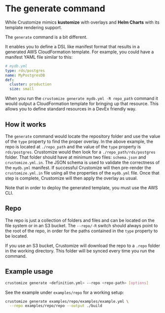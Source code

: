 # The generate command

While Crustomize mimics **kustomize** with overlays and **Helm Charts**
with its template rendering support.

The `generate` command is a bit different.

It enables you to define a DSL like manifest format that results in
a generated AWS CloudFormation template. For example, you could have
a manifest YAML file similar to this:

```yaml
# mydb.yml
type: rds/postgres
name: MyPostgresDB
def:
  cluster: production
  size: small
```

When you run the `crustomize generate mydb.yml -R repo_path` command
it would output a CloudFormation template for bringing up that
resource. This allows you to define standard resources in a DevEx
friendly way.

## How it works

The `generate` command would locate the repository folder and
use the value of the `type` property to find the proper overlay. In the
above example, the repo is located at `./repo_path` and the value of the
`type` property is `rds/postgres`. Crustomize would then look for a
`./repo_path/rds/postgres` folder. That folder should have at minimum two
files: `schema.json` and `crustomize.yml.in`. The JSON schema is used to
validate the correctness of the `mydb.yml` manifest. If successful
Crustomize will then pre-render the `crustomize.yml.in` file using all
the properties of the `mydb.yml` file. Once that step is complete,
Crustomize will then apply the overlay as usual.

Note that in order to deploy the generated template, you must use the
AWS CLI.

## Repo

The repo is just a collection of folders and files and can be located
on the file system or in an S3 bucket. The `--repo/-R` switch should
always point to the root of the repo, in order for the paths contained
in the `type` property to be located.

If you use an S3 bucket, Crustomize will download the repo to a `.repo`
folder in the working directory. This folder will be synced every time
you run the command.

## Example usage

```bash
crustomize generate <definition.yml> --repo <repo-path> [options]
```

See the example under `examples/repo` for a working setup:

```bash
crustomize generate examples/repo/examples/example.yml \
  --repo examples/repo/repo --output ./build
```


